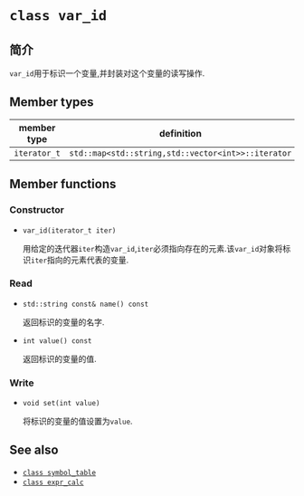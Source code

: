 [class_symbol_table]:class_symbol_table.md.html
[expr_calc]:expr_calc.md.html

# `class var_id`
## 简介
`var_id`用于标识一个变量,并封装对这个变量的读写操作.
## Member types
member type |definition
------------|----------
`iterator_t`| `std::map<std::string,std::vector<int>>::iterator`
## Member functions
### Constructor
* `var_id(iterator_t iter)`

  用给定的迭代器`iter`构造`var_id`,`iter`必须指向存在的元素.该`var_id`对象将标识`iter`指向的元素代表的变量.

### Read
* `std::string const& name() const`

  返回标识的变量的名字.

* `int value() const`

  返回标识的变量的值.

### Write
* `void set(int value)`

  将标识的变量的值设置为`value`.

## See also
* [`class symbol_table`][class_symbol_table]
* [`class expr_calc`][expr_calc]
